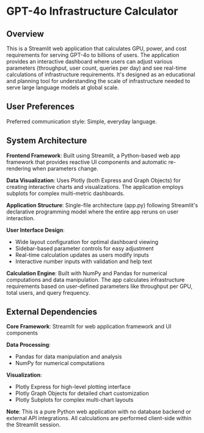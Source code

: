 # GPT-4o Infrastructure Calculator

## Overview

This is a Streamlit web application that calculates GPU, power, and cost requirements for serving GPT-4o to billions of users. The application provides an interactive dashboard where users can adjust various parameters (throughput, user count, queries per day) and see real-time calculations of infrastructure requirements. It's designed as an educational and planning tool for understanding the scale of infrastructure needed to serve large language models at global scale.

## User Preferences

Preferred communication style: Simple, everyday language.

## System Architecture

**Frontend Framework**: Built using Streamlit, a Python-based web app framework that provides reactive UI components and automatic re-rendering when parameters change.

**Data Visualization**: Uses Plotly (both Express and Graph Objects) for creating interactive charts and visualizations. The application employs subplots for complex multi-metric dashboards.

**Application Structure**: Single-file architecture (app.py) following Streamlit's declarative programming model where the entire app reruns on user interaction.

**User Interface Design**: 
- Wide layout configuration for optimal dashboard viewing
- Sidebar-based parameter controls for easy adjustment
- Real-time calculation updates as users modify inputs
- Interactive number inputs with validation and help text

**Calculation Engine**: Built with NumPy and Pandas for numerical computations and data manipulation. The app calculates infrastructure requirements based on user-defined parameters like throughput per GPU, total users, and query frequency.

## External Dependencies

**Core Framework**: Streamlit for web application framework and UI components

**Data Processing**: 
- Pandas for data manipulation and analysis
- NumPy for numerical computations

**Visualization**: 
- Plotly Express for high-level plotting interface
- Plotly Graph Objects for detailed chart customization
- Plotly Subplots for complex multi-chart layouts

**Note**: This is a pure Python web application with no database backend or external API integrations. All calculations are performed client-side within the Streamlit session.